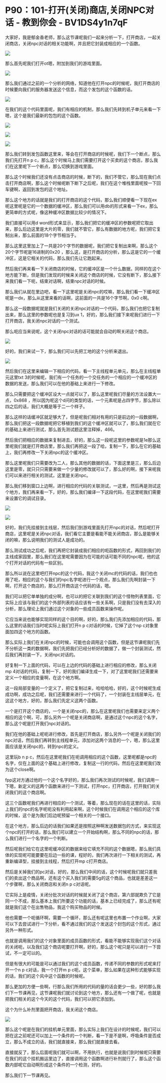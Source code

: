 # P90：101-打开(关闭)商店,关闭NPC对话 - 教到你会 - BV1DS4y1n7qF

大家好，我是郁金香老师，那么这节课呢我们一起来分析一下，打开商店，一起关闭商店，关闭npc对话的相关功能啊，并且把它封装成相应的一个函数。



![](img/ff98e3629dc661f8416a9b14ac6423b7_1.png)

那么首先呢我们打开ot嗯，附加到我们的游戏里面。

![](img/ff98e3629dc661f8416a9b14ac6423b7_3.png)

那么我们通过之前的一个分析的网络，知道他在打开npc的时候呢，我打开商店的时候要向我们的服务器发送这个信息，而这个发包的这个函数的话。



![](img/ff98e3629dc661f8416a9b14ac6423b7_5.png)

在我们的这个代码里面呢，我们有相应的机制，那么我们先转到机子单元来看一下嗯，这个是我们最新的包包的这个函数。



![](img/ff98e3629dc661f8416a9b14ac6423b7_7.png)

![](img/ff98e3629dc661f8416a9b14ac6423b7_8.png)

![](img/ff98e3629dc661f8416a9b14ac6423b7_9.png)

那么我们转到发包函数这里来，等会在打开商店的时候呢，我们下一个断点，那么我们先打开n p c，那么这个时候马上我们需要打开这个买卖的这个商店，那么我们在这里呢下一个断点，那么切换到游戏里面。

那么这个时候我们还没有点击商店的时候，断下的，我们不管它，那么现在我们点击打开商店啊，那么这个时候呢断下断下之后呢，我们在这个堆栈里面呢按一下回车键啊，返回到发包的这个地址。

那么这个地方的话就是我们的打开商店的这个代码，那么我们顺便看一下现在ex呢这里呢是它的一个数据的缓冲区，那么我们可以用db的形式来看一下ex，那么更简单的方式呢，像这种缓冲区数据比较少的情况下。

我们直接可以用d word形式来显示，那么我们把它的缓冲区的参数呢把它取出来，那么后边这里是大片的零，我们就不管它，那么有数据的地方呢，我们把它复制出来，那么前面的18个字节相当于。

那么这里这里加上了一共是20个字节的数据呢，我们把它复制出来啊，那么这个20个字节呢是16进制的0x20 ，那么这，是打开商店的分析，那么这是它的一个缓冲区，这是它相关的代码，那么我们先让它跑起来。

然后我们再来看一下关闭商店的时候，它的缓冲区是一个什么数据，同样的在这个地方能下断，但是我们发现的时候来关闭这个商店的时候，它没有断下，那么接下来我们看一下呃，结束对话啊，结束npc对话的时候。

那么我们从就在里边吧，看一下这里呢是关闭npc的哎嘛，那么我们看一下缓冲区呢是一dx，那么从这里来看的话啊，这前面的一共是16个字节啊，0x0 c啊。

那么这一段数据呢就是我们关闭的关闭npc对话的一个代码，那么我们也把它复制出来，那么这里的参数呢也是复习到ux 1，好的，那么我们接下来呢我们进行一下打开商店，我关闭npc对话的一个测试。

那么呃应当来说呢，这个关闭npc对话的话可能就会自动的啊关闭这个商店。

![](img/ff98e3629dc661f8416a9b14ac6423b7_11.png)

好的，我们来试一下，那么我们可以先把工地的这个分析来退出。

![](img/ff98e3629dc661f8416a9b14ac6423b7_13.png)

然后我们在这里来编辑一下相应的代码，看一下主线程单元单元，那么在主线程单元这里txt 3的时候呢，我们有一个任务的一个交任务的一个相应的一个缓冲区的数据的发送，那么我们可以在他的基础上来进行一下修改。

那么只需要把这个缓冲区设大一点就可以了，那么这里呢我们尽量的方法设置大一点，0x868 ，所以因为呢这个d问的类型的话，一个元素呢是占四字节，那么除以四之后的话，我们大概是等于二一个样子。

那么这样的话缓冲区就足够大了，但是呢我们相对有用的只是前边的一段数据啊，那么我们把这一段数据呢把它移植到我们的这个缓冲区就可以了，那么我们就在它的基础上来进行测试，那么首先测试题这里注释掉，466。

然后我们把相应的数据来复制进去，好的，那么这一段呢这里的参数呢是1e那么这里呢我们就是打开商店里，那么我们再把这一段了哈，复制一下，那么在它的基础上，我们再修改一下关闭npc的这个缓冲区。

那么这里呢我们只需要改为二人，那么其他的数据的话，下面这里是三，那么后边这里是零，就只只只需要来做一个少量的修改就可以了，那么好的啊，接下来呢我们可以来进行相关的测试，这里是关闭npc。

那么我们移到窗口上边啊，进行相应的代码的关联测试，一这里，然后再是测试这个地方，我们再来看一下，好的，那么我们编译一下这段代码，在这里呢我们需要来设置它的调试目录。



![](img/ff98e3629dc661f8416a9b14ac6423b7_15.png)

![](img/ff98e3629dc661f8416a9b14ac6423b7_16.png)

好的，我们先挂接到主线层，然后我们到游戏里面先打开npc的对话，然后呢打开商店，这里呢是关闭npc对话，我们看它主要是看能不能关闭商店，那么是能够关闭的嘛，那么说明我们的测试人是成功的。

那么测试成功之后呢，我们再把它封装成我们相应的呃函数的形式，再回到我们的主线成家园里，那么我们在这里呢需要因为在可能的话可能不同的npc呢，他的这个打开对话的代码有一些区别。

那么所以说在这里吧打开npc的这个代码，我这个关闭mc的代码的话，我们也也用了呃，相应的这个与我们的npc名字呢进行一个观点，那么我们先啊封装一下啊，打开这个商店的，那么打开商店这个代码的话，嗯。

我们可以把它单单独的成分啊，也可以的把它关联到我们的这个怪物列表里面，它实际上应该与我们的这个外部列表的话应该有一些关系啊，只是我们没有去深入的分析，那么理论上我们通过这个对象的一些成员函数来操作呢。

它应当来说也能够实现同样的这个目的啊，好的，那么我们先添加相应的代码，那么这里的话我们当时呢实际上我们打开n p c对话的时候，它掉了这个np c对象里面加四这个地方的函数。

那么实际上我们在关闭npc的时候，可能也会调用这个函数，但是这节课呢我们先不分析这一类的数据啊，我们先把我们已经分析好的数据了，做一个封装测试，然后我们再封装一下，关闭npc对话的。

好复制一下上面的代码，可以在上边的代码的基础上进行相应的修改，那么关闭mp 4对话的代码，复制一下，好的我们编译生成一下，对了这里呢我们还需要来定义一个相应的变量啊，在这个地方啊。

这一段局部变量的一个定义了，把它复制过来，哈哈哈哈，好的，这个时候呢生成成功啊，成功之后呢，我们还需要来进行一个代码了，一个封装在主线层单元，在这这个地方，好的，那么我们先定义这两个函数。

一个是打开这个商店的，一个是关闭npc的，那么在这里呢我们也需要来定义两个相应的这个啊，可，那么另外一个呢是关闭商店啊，是通过这个npc的这个名字，那么这个呢是打开我们npc对话的。

我们在他的基础上呢呃进行修改，首先是打开商店，那么另外一个呢是关闭我们的npc对话，然后我们再转到主线程单元，添加对这两个消息的一个，嗯，那么这里面应该是关闭npc的，转到npc的定义。

这里玩b n p c，然后在这里呢我们在呃调用相应的这个函数，这里呢都是npc的名字，仅在上面的这个基础上进行修改，复制这一行的代码，然后在这里呢我们改为这个close啊。

fpp这对方通过他的一个这个名字好的，那么我们再次测试的时候呢，我们调用一下嗯，新定义的这两个函数来进行一下测试，打开npc，打开商店，打开我们的关闭我们的这个商店啊。

这三个函数呢我们再进行相应的一个测试，等着，那么现在的话在这里的话，实际上我们的npc的名字呢呃没有利用起来啊，这个时候我们在调用这个相应的这个库的时候，这个是为我们后边呢预留一个相关的一个接口。

在这个地方，那么后边的话我们如果还是按照这种啊发送数据包的方式，来实现这个npc的打开的话，那么我们可以建立一个开始结构啊，那么不同的npc的话，那么我们进行一个名字的一个判断。

然后呢我们给它在这里呢缓冲区的数据来给它填充不同的这个数据嗯，那么我们具体的实现呢可能要要在后边一些的课，程好的，我们再次进行一下相关的测试，再重新编译型，挂接到主线程，然后打开mp c打开商店。

然后是关掉我们的pc对话，好的，那么我们中间的话，这个时候呢我们就只差我们的卖出这个商品啊，还有这个买入我们的需要5g的这个商品，也就是差差这一个步骤啊，那么关闭商店和关闭n p c对话呢。

它实际上是疫情，关闭分批次对话的时候就关闭了这个商店，第六部就欺负了它是同一个不成，那么基本上我们所要这个功能的话，基本上已经完成了，那么还有呢就是我们这个在出售物品，我这个购买物品的时候。

他也需要一个呃循环啊，需要一个循环，那么还有呢这里也布置一个作业啊，大家可以下去尝试进行一下分析，看不通过我们的这个发送这个封包的这个形式，通过另外一种形式。

也就是调用我们的这个对象里面的成员函数的形式，看能不能够实现我们这个对话的关闭呃，以及我们这个商店呢要打开啊，好的，那么这个呢只是可以进行一下尝试，不一定可以的。

但是有很大的可能是可以通过我们的这个成员函数，传递不同的参数的形式呢来打开一个n p c对话，我一个打开m p c呃，这个菜单，那么如果在这种形式能够实现的话，我们的这个风中这个函数的时候呢。

那么更加的方便一些啊，行那么我们所用的代码的量的话会更少一些，好的那么我们下一节课再见，这节课呢我们就讨论到这个地方，那么还有一个做了呢，也就是把我们相关的这个今天的这个代码，我们可以把它添加到。

这个为什么补剂里面把开商店，我关闭这个商店。

![](img/ff98e3629dc661f8416a9b14ac6423b7_18.png)

那么这个呢是在我们的挂机单元里面，那么实际上我们在设计的时候呢，我们可以把在这之前呢还可以加上一个条件的一个判断，看一下是不是啊，呼吸条件是否成立，那么不成立的话，我们就直接来，那么我们就直接去看。

直接就反了，那么后面呢我们就可以啊，不用执行，也就是说我们到时候呢只需要在我们的这个挂机搬运里边了，直接调用这个函数啊进行补剂就行了，那么这个函数内部呢它自动啊形成这个条件的一个检测，好的。

那么我们下一节课再见。